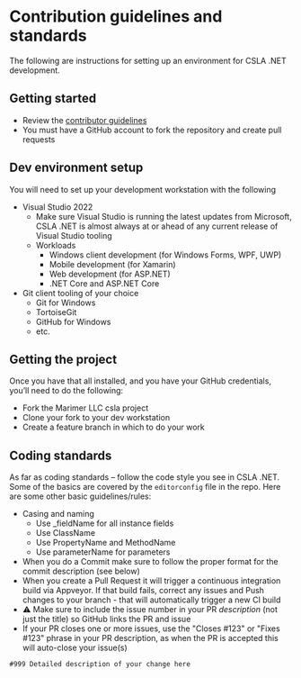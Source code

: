 # Contribution guidelines and standards

The following are instructions for setting up an environment for CSLA .NET development.

## Getting started

* Review the [contributor guidelines](https://github.com/MarimerLLC/csla/blob/master/CONTRIBUTING.md)
* You must have a GitHub account to fork the repository and create pull requests

## Dev environment setup

You will need to set up your development workstation with the following
* Visual Studio 2022
  * Make sure Visual Studio is running the latest updates from Microsoft, CSLA .NET is almost always at or ahead of any current release of Visual Studio tooling
  * Workloads
    * Windows client development (for Windows Forms, WPF, UWP)
    * Mobile development (for Xamarin)
    * Web development (for ASP.NET)
    * .NET Core and ASP.NET Core
* Git client tooling of your choice
  * Git for Windows
  * TortoiseGit
  * GitHub for Windows
  * etc.

## Getting the project

Once you have that all installed, and you have your GitHub credentials, you’ll need to do the following:

* Fork the Marimer LLC csla project
* Clone your fork to your dev workstation
* Create a feature branch in which to do your work

## Coding standards

As far as coding standards – follow the code style you see in CSLA .NET. Some of the basics are covered by the `editorconfig` file in the repo. Here are some other basic guidelines/rules:

* Casing and naming
  * Use _fieldName for all instance fields
  * Use ClassName
  * Use PropertyName and MethodName
  * Use parameterName for parameters
* When you do a Commit make sure to follow the proper format for the commit description (see below)
* When you create a Pull Request it will trigger a continuous integration build via Appveyor. If that build fails, correct any issues and Push changes to your branch - that will automatically trigger a new CI build
 * ⚠ Make sure to include the issue number in your PR _description_ (not just the title) so GitHub links the PR and issue
 * If your PR closes one or more issues, use the "Closes #123" or "Fixes #123" phrase in your PR description, as when the PR is accepted this will auto-close your issue(s)

````
#999 Detailed description of your change here
````
